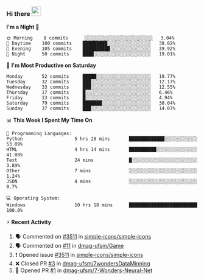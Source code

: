 ### Hi there <img src="https://media.giphy.com/media/hvRJCLFzcasrR4ia7z/giphy.gif" width="25px">

<!--
[![Github.io Badge](https://img.shields.io/badge/-bettker.github.io-181717?style=flat-square&logo=Github&logoColor=white&link=https://bettker.github.io/)](https://bettker.github.io/)
[![Linkedin Badge](https://img.shields.io/badge/-bettker-0077b5?style=flat-square&logo=Linkedin&logoColor=white&link=https://www.linkedin.com/in/bettker/)](https://www.linkedin.com/in/bettker/)
[![Gmail Badge](https://img.shields.io/badge/-rafaelvalesb@gmail.com-d14836?style=flat-square&logo=Gmail&logoColor=white&link=mailto:rafaelvalesb@gmail.com)](mailto:rafaelvalesb@gmail.com)
[![Lattes Badge](https://img.shields.io/badge/-Rafael%20Vales%20Bettker-007db8?style=flat-square&logo=Lattes&logoColor=white&link=http://lattes.cnpq.br/3589185800002751)](http://lattes.cnpq.br/3589185800002751) check the color -->

<!--
![bettker's github stats](https://github-readme-stats.vercel.app/api?username=bettker&hide=stars&count_private=true&show_icons=true&include_all_commits=true&title_color=444444&text_color=888888&background_color=111111&icon_color=ffc83d&hide_border=true)
-->

<!--START_SECTION:waka-->
**I'm a Night 🦉** 

```text
🌞 Morning    8 commits      ░░░░░░░░░░░░░░░░░░░░░░░░░   3.04% 
🌆 Daytime    100 commits    █████████░░░░░░░░░░░░░░░░   38.02% 
🌃 Evening    105 commits    ██████████░░░░░░░░░░░░░░░   39.92% 
🌙 Night      50 commits     ████░░░░░░░░░░░░░░░░░░░░░   19.01%

```
📅 **I'm Most Productive on Saturday** 

```text
Monday       52 commits     █████░░░░░░░░░░░░░░░░░░░░   19.77% 
Tuesday      32 commits     ███░░░░░░░░░░░░░░░░░░░░░░   12.17% 
Wednesday    33 commits     ███░░░░░░░░░░░░░░░░░░░░░░   12.55% 
Thursday     17 commits     █░░░░░░░░░░░░░░░░░░░░░░░░   6.46% 
Friday       13 commits     █░░░░░░░░░░░░░░░░░░░░░░░░   4.94% 
Saturday     79 commits     ███████░░░░░░░░░░░░░░░░░░   30.04% 
Sunday       37 commits     ███░░░░░░░░░░░░░░░░░░░░░░   14.07%

```


📊 **This Week I Spent My Time On** 

```text
💬 Programming Languages: 
Python                   5 hrs 28 mins       █████████████░░░░░░░░░░░░   53.09% 
HTML                     4 hrs 14 mins       ██████████░░░░░░░░░░░░░░░   41.08% 
Text                     24 mins             █░░░░░░░░░░░░░░░░░░░░░░░░   3.89% 
Other                    7 mins              ░░░░░░░░░░░░░░░░░░░░░░░░░   1.24% 
JSON                     4 mins              ░░░░░░░░░░░░░░░░░░░░░░░░░   0.7%

💻 Operating System: 
Windows                  10 hrs 18 mins      █████████████████████████   100.0%

```


<!--END_SECTION:waka-->

⚡ **Recent Activity**

<!--START_SECTION:activity-->
1. 🗣 Commented on [#3511](https://github.com/simple-icons/simple-icons/issues/3511) in [simple-icons/simple-icons](https://github.com/simple-icons/simple-icons)
2. 🗣 Commented on [#11](https://github.com/dmag-ufsm/Game/issues/11) in [dmag-ufsm/Game](https://github.com/dmag-ufsm/Game)
3. ❗️ Opened issue [#3511](https://github.com/simple-icons/simple-icons/issues/3511) in [simple-icons/simple-icons](https://github.com/simple-icons/simple-icons)
4. ❌ Closed PR [#3](https://github.com/dmag-ufsm/7wondersDataMinning/pull/3) in [dmag-ufsm/7wondersDataMinning](https://github.com/dmag-ufsm/7wondersDataMinning)
5. 💪 Opened PR [#1](https://github.com//dmag-ufsm/7-Wonders-Neural-Net/pull/1) in [dmag-ufsm/7-Wonders-Neural-Net](https://github.com//dmag-ufsm/7-Wonders-Neural-Net)
<!--END_SECTION:activity-->
